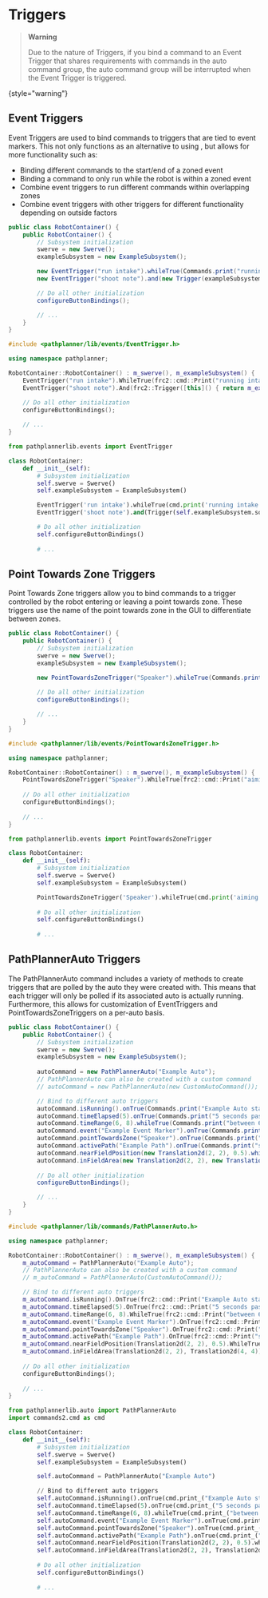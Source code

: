 # Triggers

> **Warning**
>
> Due to the nature of Triggers, if you bind a command to an Event Trigger that shares requirements with commands in the
> auto command group, the auto command group will be interrupted when the Event Trigger is triggered.
>
{style="warning"}

## Event Triggers

Event Triggers are used to bind commands to triggers that are tied to event markers. This not only functions as an
alternative to using [](pplib-Named-Commands.md), but allows for more functionality such as:

* Binding different commands to the start/end of a zoned event
* Binding a command to only run while the robot is within a zoned event
* Combine event triggers to run different commands within overlapping zones
* Combine event triggers with other triggers for different functionality depending on outside factors

<tabs group="pplib-language">
<tab title="Java" group-key="java">

```Java
public class RobotContainer() {
    public RobotContainer() {
        // Subsystem initialization
        swerve = new Swerve();
        exampleSubsystem = new ExampleSubsystem();

        new EventTrigger("run intake").whileTrue(Commands.print("running intake"));
        new EventTrigger("shoot note").and(new Trigger(exampleSubsystem::someCondition)).onTrue(Commands.print("shoot note");

        // Do all other initialization
        configureButtonBindings();

        // ...
    }
}
```

</tab>
<tab title="C++" group-key="cpp">

```C++
#include <pathplanner/lib/events/EventTrigger.h>

using namespace pathplanner;

RobotContainer::RobotContainer() : m_swerve(), m_exampleSubsystem() {
    EventTrigger("run intake").WhileTrue(frc2::cmd::Print("running intake"));
    EventTrigger("shoot note").And(frc2::Trigger([this]() { return m_exampleSubsystem.someCondition(); })).OnTrue(frc2::cmd::Print("shoot note");

    // Do all other initialization
    configureButtonBindings();
    
    // ...
}
```

</tab>
<tab title="Python" group-key="python">

```Python
from pathplannerlib.events import EventTrigger

class RobotContainer:
    def __init__(self):
        # Subsystem initialization
        self.swerve = Swerve()
        self.exampleSubsystem = ExampleSubsystem()

        EventTrigger('run intake').whileTrue(cmd.print('running intake'))
        EventTrigger('shoot note').and(Trigger(self.exampleSubsystem.someCondition)).onTrue(cmd.print('shoot note')

        # Do all other initialization
        self.configureButtonBindings()
    
        # ...
```

</tab>
</tabs>

## Point Towards Zone Triggers

Point Towards Zone triggers allow you to bind commands to a trigger controlled by the robot entering or leaving a point
towards zone. These triggers use the name of the point towards zone in the GUI to differentiate between zones.

<tabs group="pplib-language">
<tab title="Java" group-key="java">

```Java
public class RobotContainer() {
    public RobotContainer() {
        // Subsystem initialization
        swerve = new Swerve();
        exampleSubsystem = new ExampleSubsystem();

        new PointTowardsZoneTrigger("Speaker").whileTrue(Commands.print("aiming at speaker"));
        
        // Do all other initialization
        configureButtonBindings();

        // ...
    }
}
```

</tab>
<tab title="C++" group-key="cpp">

```C++
#include <pathplanner/lib/events/PointTowardsZoneTrigger.h>

using namespace pathplanner;

RobotContainer::RobotContainer() : m_swerve(), m_exampleSubsystem() {
    PointTowardsZoneTrigger("Speaker").WhileTrue(frc2::cmd::Print("aiming at speaker"));
    
    // Do all other initialization
    configureButtonBindings();
    
    // ...
}
```

</tab>
<tab title="Python" group-key="python">

```Python
from pathplannerlib.events import PointTowardsZoneTrigger

class RobotContainer:
    def __init__(self):
        # Subsystem initialization
        self.swerve = Swerve()
        self.exampleSubsystem = ExampleSubsystem()

        PointTowardsZoneTrigger('Speaker').whileTrue(cmd.print('aiming at speaker'))
        
        # Do all other initialization
        self.configureButtonBindings()
    
        # ...
```

</tab>
</tabs>

## PathPlannerAuto Triggers

The PathPlannerAuto command includes a variety of methods to create triggers that are polled by the auto they were
created with. This means that each trigger will only be polled if its associated auto is actually running. Furthermore,
this allows for customization of EventTriggers and PointTowardsZoneTriggers on a per-auto basis.

<tabs group="pplib-language">
<tab title="Java" group-key="java">

```Java
public class RobotContainer() {
    public RobotContainer() {
        // Subsystem initialization
        swerve = new Swerve();
        exampleSubsystem = new ExampleSubsystem();
        
        autoCommand = new PathPlannerAuto("Example Auto");
        // PathPlannerAuto can also be created with a custom command
        // autoCommand = new PathPlannerAuto(new CustomAutoCommand());

        // Bind to different auto triggers
        autoCommand.isRunning().onTrue(Commands.print("Example Auto started"));
        autoCommand.timeElapsed(5).onTrue(Commands.print("5 seconds passed"));
        autoCommand.timeRange(6, 8).whileTrue(Commands.print("between 6 and 8 seconds"));
        autoCommand.event("Example Event Marker").onTrue(Commands.print("passed example event marker"));
        autoCommand.pointTowardsZone("Speaker").onTrue(Commands.print("aiming at speaker"));
        autoCommand.activePath("Example Path").onTrue(Commands.print("started following Example Path"));
        autoCommand.nearFieldPosition(new Translation2d(2, 2), 0.5).whileTrue(Commands.print("within 0.5m of (2, 2)"));
        autoCommand.inFieldArea(new Translation2d(2, 2), new Translation2d(4, 4)).whileTrue(Commands.print("in area of (2, 2) - (4, 4)"));
        
        // Do all other initialization
        configureButtonBindings();

        // ...
    }
}
```

</tab>
<tab title="C++" group-key="cpp">

```C++
#include <pathplanner/lib/commands/PathPlannerAuto.h>

using namespace pathplanner;

RobotContainer::RobotContainer() : m_swerve(), m_exampleSubsystem() {
    m_autoCommand = PathPlannerAuto("Example Auto");
    // PathPlannerAuto can also be created with a custom command
    // m_autoCommand = PathPlannerAuto(CustomAutoCommand());

    // Bind to different auto triggers
    m_autoCommand.isRunning().OnTrue(frc2::cmd::Print("Example Auto started"));
    m_autoCommand.timeElapsed(5).OnTrue(frc2::cmd::Print("5 seconds passed"));
    m_autoCommand.timeRange(6, 8).WhileTrue(frc2::cmd::Print("between 6 and 8 seconds"));
    m_autoCommand.event("Example Event Marker").OnTrue(frc2::cmd::Print("passed example event marker"));
    m_autoCommand.pointTowardsZone("Speaker").OnTrue(frc2::cmd::Print("aiming at speaker"));
    m_autoCommand.activePath("Example Path").OnTrue(frc2::cmd::Print("started following Example Path"));
    m_autoCommand.nearFieldPosition(Translation2d(2, 2), 0.5).WhileTrue(frc2::cmd::Print("within 0.5m of (2, 2)"));
    m_autoCommand.inFieldArea(Translation2d(2, 2), Translation2d(4, 4)).WhileTrue(frc2::cmd::Print("in area of (2, 2) - (4, 4)"));
    
    // Do all other initialization
    configureButtonBindings();
    
    // ...
}
```

</tab>
<tab title="Python" group-key="python">

```Python
from pathplannerlib.auto import PathPlannerAuto
import commands2.cmd as cmd

class RobotContainer:
    def __init__(self):
        # Subsystem initialization
        self.swerve = Swerve()
        self.exampleSubsystem = ExampleSubsystem()

        self.autoCommand = PathPlannerAuto("Example Auto")

        // Bind to different auto triggers
        self.autoCommand.isRunning().onTrue(cmd.print_("Example Auto started"));
        self.autoCommand.timeElapsed(5).onTrue(cmd.print_("5 seconds passed"));
        self.autoCommand.timeRange(6, 8).whileTrue(cmd.print_("between 6 and 8 seconds"));
        self.autoCommand.event("Example Event Marker").onTrue(cmd.print_("passed example event marker"));
        self.autoCommand.pointTowardsZone("Speaker").onTrue(cmd.print_("aiming at speaker"));
        self.autoCommand.activePath("Example Path").onTrue(cmd.print_("started following Example Path"));
        self.autoCommand.nearFieldPosition(Translation2d(2, 2), 0.5).whileTrue(cmd.print_("within 0.5m of (2, 2)"));
        self.autoCommand.inFieldArea(Translation2d(2, 2), Translation2d(4, 4)).whileTrue(cmd.print_("in area of (2, 2) - (4, 4)"));
        
        # Do all other initialization
        self.configureButtonBindings()
    
        # ...
```

</tab>
</tabs>

